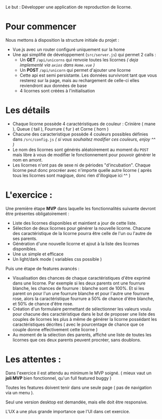 Le but : Développer une application de reproduction de licorne.

# Pour commencer

Nous mettons à disposition la structure initiale du projet :

- Vue.js avec un router configuré uniquement sur la home
- Une api simplifié de développement (`src/server.js`) qui permet 2 calls :
  - Un **GET** `/api/unicorns` qui renvoie toutes les licornes _( deja implementé via `axios` dans `Home.vue` )_
  - Un **POST** `/api/unicorn` qui permet d'ajouter une licorne
  - Cette api est semi persistante. Les données survivront tant que vous resterez sur la page, mais au rechargement de celle-ci elles reviendront aux données de base
  - 4 licornes sont créées à l'initialisation

# Les détails

- Chaque licorne possède 4 caractéristiques de couleur : Crinière ( mane ), Queue ( tail ), Fourrure ( fur ) et Corne ( horn )
- Chacune des caracteristique possède 4 couleurs possibles définies dans `/src/config.js` _( si vous souhaitez modifier ces couleurs, enjoy ^^ )_
- Le nom des licornes sont générés aléatoirement au moment du `POST` mais libre à vous de modifier le fonctionnement pour pouvoir générer le nom en amont.
- Les licornes n'ont pas de sexe ni de périodes "d'incubation". Chaque licorne peut donc procréer avec n'importe quelle autre licorne ( après tous les licornes sont magique, donc rien d'illogique ici ^^ )

# L'exercice :

Une première étape **MVP** dans laquelle les fonctionnalités suivante devront être présentes obligatoirement :

- Liste des licornes disponibles et maintient a jour de cette liste.
- Sélection de deux licornes pour générer la nouvelle licorne. Chacune des caractéristique de la licorne pourra être celle de l'un ou l'autre de ses parents.
- Génération d'une nouvelle licorne et ajout à la liste des licornes disponibles.
- Une ux simple et efficace
- Un light/dark mode ( variables css possible )

Puis une étape de features avancés :

- Visualisation des chances de chaque caractéristiques d'être exprimé dans une licorne. Par exemple si les deux parents ont une fourrure blanche, les chances de fourrure : blanche sont de 100%. Et si les parent on pour l'un une fourrure blanche et pour l'autre une fourrure rose, alors la caractéristique fourrure a 50% de chance d'être blanche, et 50% de chance d'être rose.
- Création d'un formulaire permettant de sélectionner les valeurs voulu pour chacune des caractéristique dans le but de proposer une liste des couples de licornes les plus à même de générer la licorne possédant les caractéristiques décrites ( avec le pourcentage de chance que ce couple donne effectivement cette licorne )
- Au moment de la sélection des parents, affiché une liste de toutes les licornes que ces deux parents peuvent procréer, sans doublons.

# Les attentes :

Dans l'exercice il est attendu au minimum le MVP soigné. ( mieux vaut un **joli MVP** bien fonctionnel, qu'un full featured buggy )

Toutes les features doivent tenir dans une seule page ( pas de navigation via un menu ).

Seul une version desktop est demandée, mais elle doit être responsive.

L'UX a une plus grande importance que l'UI dans cet exercice.
